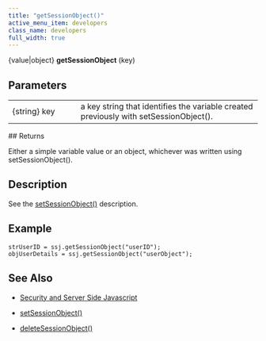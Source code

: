 ```yaml
---
title: "getSessionObject()"
active_menu_item: developers
class_name: developers
full_width: true
---
```



{value|object} **getSessionObject** (key)

## Parameters

<table>
<tr>
<td width="165">
{string} key

</td>
<td width="27">
</td>
<td width="688">
a key string that identifies the variable created previously with setSessionObject().

</td>
</tr>
</table>
## Returns

Either a simple variable value or an object, whichever was written using setSessionObject().

## Description

See the [setSessionObject()](setsessionobject) description.

## Example

    strUserID = ssj.getSessionObject("userID");
    objUserDetails = ssj.getSessionObject("userObject");
   

## See Also

 - [Security and Server Side Javascript](../../../server-side-scripting-overview/writing-secure-code)

 - [setSessionObject()](setsessionobject)

 - [deleteSessionObject()](deletesessionobject)

